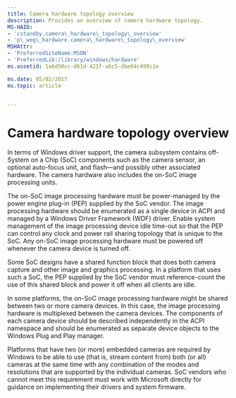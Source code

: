 ```yaml
---
title: Camera hardware topology overview
description: Provides an overview of camera hardware topology.
MS-HAID:
- 'cstandby.camera\_hardware\_topology\_overview'
- 'p\_weg\_hardware.camera\_hardware\_topology\_overview'
MSHAttr:
- 'PreferredSiteName:MSDN'
- 'PreferredLib:/library/windows/hardware'
ms.assetid: 1a6d50cc-d61d-421f-a6c5-dbe64c499c1e

ms.date: 05/02/2017
ms.topic: article


---
```


# Camera hardware topology overview


In terms of Windows driver support, the camera subsystem contains off-System on a Chip (SoC) components such as the camera sensor, an optional auto-focus unit, and flash—and possibly other associated hardware. The camera hardware also includes the on-SoC image processing units.

The on-SoC image processing hardware must be power-managed by the power engine plug-in (PEP) supplied by the SoC vendor. The image processing hardware should be enumerated as a single device in ACPI and managed by a Windows Driver Framework (WDF) driver. Enable system management of the image processing device idle time-out so that the PEP can control any clock and power rail sharing topology that is unique to the SoC. Any on-SoC image processing hardware must be powered off whenever the camera device is turned off.

Some SoC designs have a shared function block that does both camera capture and other image and graphics processing. In a platform that uses such a SoC, the PEP supplied by the SoC vendor must reference-count the use of this shared block and power it off when all clients are idle.

In some platforms, the on-SoC image processing hardware might be shared between two or more camera devices. In this case, the image processing hardware is multiplexed between the camera devices. The components of each camera device should be described independently in the ACPI namespace and should be enumerated as separate device objects to the Windows Plug and Play manager.

Platforms that have two (or more) embedded cameras are required by Windows to be able to use (that is, stream content from) both (or all) cameras at the same time with any combination of the modes and resolutions that are supported by the individual cameras. SoC vendors who cannot meet this requirement must work with Microsoft directly for guidance on implementing their drivers and system firmware.

 

 






